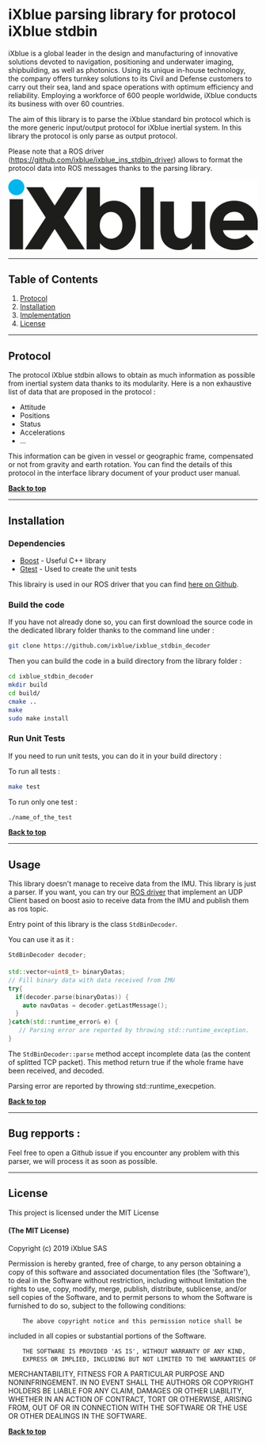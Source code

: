 # iXblue parsing library for protocol iXblue stdbin


iXblue is a global leader in the design and manufacturing of innovative 
solutions devoted to navigation, positioning and underwater imaging, 
shipbuilding, as well as photonics. Using its unique in-house technology, 
the company offers turnkey solutions to its Civil and Defense customers to 
carry out their sea, land and space operations with optimum efficiency and 
reliability. Employing a workforce of 600 people worldwide, iXblue conducts 
its business with over 60 countries.


The aim of this library is to parse the iXblue standard bin protocol which is the more generic input/output protocol 
for iXblue inertial system. In this library the protocol is only parse as output protocol. 


Please note that a ROS driver (https://github.com/ixblue/ixblue_ins_stdbin_driver) allows to format the protocol data into ROS messages thanks to the parsing library.  

![Alt text](image/ixblue_logo.jpg)

---
## Table of Contents

1. [Protocol](#protocol)
2. [Installation](#installation)
3. [Implementation](#implementation)
4. [License](#license)

---
## Protocol
   
The protocol iXblue stdbin allows to obtain as much information as possible from inertial system data thanks to its modularity. 
Here is a non exhaustive list of data that are proposed in the protocol :
 
* Attitude
* Positions
* Status
* Accelerations
* ... 

This information can be given in vessel or geographic frame, compensated or not from gravity and earth rotation.
You can find the details of this protocol in the interface library document of your product user manual.

**[Back to top](#table-of-contents)**

---
## Installation

### Dependencies
* [Boost](https://www.boost.org/) - Useful C++ library
* [Gtest](https://github.com/google/googletest) - Used to create the unit tests

This librairy is used in our ROS driver that you can find [here on Github](https://github.com/ixblue/ixblue_ins_stdbin_driver).

### Build the code

If you have not already done so, you can first download the source code in the dedicated library folder thanks to the command line under : 

```sh
git clone https://github.com/ixblue/ixblue_stdbin_decoder
```

Then you can build the code in a build directory from the library folder :

```sh
cd ixblue_stdbin_decoder
mkdir build
cd build/
cmake ..
make
sudo make install
```

### Run Unit Tests

If you need to run unit tests, you can do it in your build directory :

To run all tests : 

```sh
make test
```

To run only one test : 

```sh
./name_of_the_test
```

**[Back to top](#table-of-contents)**

---
## Usage

This library doesn't manage to receive data from the IMU. This library is just a parser. If you want, you can try our [ROS driver](https://github.com/ixblue/ixblue_ins_stdbin_driver) that implement an UDP Client based on boost asio to receive data from the IMU and publish them as ros topic.

Entry point of this library is the class ```StdBinDecoder```.

You can use it as it : 

```C++
StdBinDecoder decoder;

std::vector<uint8_t> binaryDatas;
// Fill binary data with data received from IMU
try{
  if(decoder.parse(binaryDatas)) {
    auto navDatas = decoder.getLastMessage();
  }
}catch(std::runtime_error& e) {
   // Parsing error are reported by throwing std::runtime_exception.
}
```

The ```StdBinDecoder::parse``` method accept incomplete data (as the content of splitted TCP packet). This method return true if the whole frame have been received, and decoded.

Parsing error are reported by throwing std::runtime_execpetion.

**[Back to top](#table-of-contents)**

---
## Bug repports :

Feel free to open a Github issue if you encounter any problem with this parser, we will process it as soon as possible.

---
## License

This project is licensed under the MIT License

#### (The MIT License)

Copyright (c) 2019 iXblue SAS

Permission is hereby granted, free of charge, to any person obtaining
a copy of this software and associated documentation files (the
'Software'), to deal in the Software without restriction, including
without limitation the rights to use, copy, modify, merge, publish,
        distribute, sublicense, and/or sell copies of the Software, and to
permit persons to whom the Software is furnished to do so, subject to
the following conditions:

        The above copyright notice and this permission notice shall be
included in all copies or substantial portions of the Software.

        THE SOFTWARE IS PROVIDED 'AS IS', WITHOUT WARRANTY OF ANY KIND,
        EXPRESS OR IMPLIED, INCLUDING BUT NOT LIMITED TO THE WARRANTIES OF
MERCHANTABILITY, FITNESS FOR A PARTICULAR PURPOSE AND NONINFRINGEMENT.
        IN NO EVENT SHALL THE AUTHORS OR COPYRIGHT HOLDERS BE LIABLE FOR ANY
CLAIM, DAMAGES OR OTHER LIABILITY, WHETHER IN AN ACTION OF CONTRACT,
        TORT OR OTHERWISE, ARISING FROM, OUT OF OR IN CONNECTION WITH THE
SOFTWARE OR THE USE OR OTHER DEALINGS IN THE SOFTWARE.


**[Back to top](#table-of-contents)**

